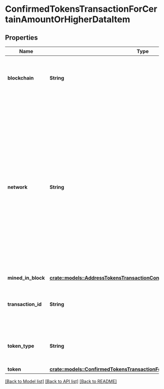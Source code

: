 # ConfirmedTokensTransactionForCertainAmountOrHigherDataItem

## Properties

Name | Type | Description | Notes
------------ | ------------- | ------------- | -------------
**blockchain** | **String** | Represents the specific blockchain protocol name, e.g. Ethereum, Bitcoin, etc. | 
**network** | **String** | Represents the name of the blockchain network used; blockchain networks are usually identical as technology and software, but they differ in data, e.g. - \"mainnet\" is the live network with actual data while networks like \"testnet\", \"ropsten\", \"mordor\" are test networks. | 
**mined_in_block** | [**crate::models::AddressTokensTransactionConfirmedDataItemMinedInBlock**](AddressTokensTransactionConfirmed_data_item_minedInBlock.md) |  | 
**transaction_id** | **String** | Defines the unique ID of the specific transaction, i.e. its identification number. | 
**token_type** | **String** | Defines the type of token sent with the transaction, e.g. ERC 20. | 
**token** | [**crate::models::ConfirmedTokensTransactionForCertainAmountOrHigherToken**](ConfirmedTokensTransactionForCertainAmountOrHigherToken.md) |  | 

[[Back to Model list]](../README.md#documentation-for-models) [[Back to API list]](../README.md#documentation-for-api-endpoints) [[Back to README]](../README.md)


